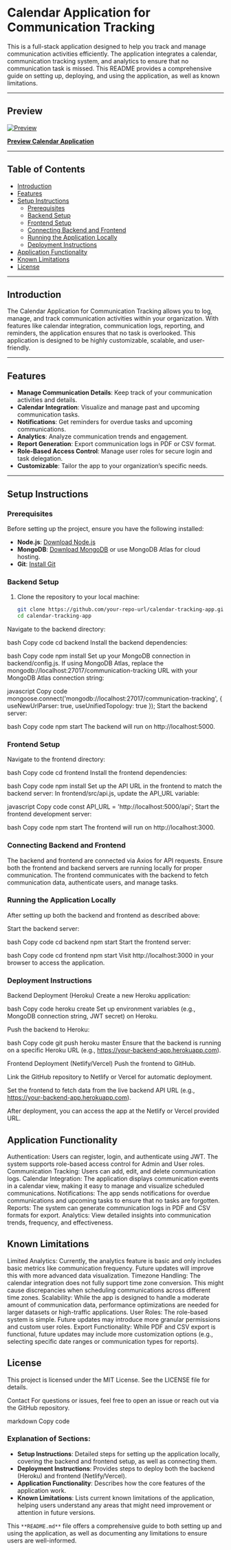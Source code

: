 # Calendar Application for Communication Tracking

This is a full-stack application designed to help you track and manage communication activities efficiently. The application integrates a calendar, communication tracking system, and analytics to ensure that no communication task is missed. This README provides a comprehensive guide on setting up, deploying, and using the application, as well as known limitations.

---

## Preview

[![Preview](https://img.shields.io/badge/Preview-Green?style=for-the-badge&logo=appveyor&color=34D399)](https://calendar-x.netlify.app/)

**[Preview Calendar Application](https://calendar-x.netlify.app/)**

---

## Table of Contents

- [Introduction](#introduction)
- [Features](#features)
- [Setup Instructions](#setup-instructions)
  - [Prerequisites](#prerequisites)
  - [Backend Setup](#backend-setup)
  - [Frontend Setup](#frontend-setup)
  - [Connecting Backend and Frontend](#connecting-backend-and-frontend)
  - [Running the Application Locally](#running-the-application-locally)
  - [Deployment Instructions](#deployment-instructions)
- [Application Functionality](#application-functionality)
- [Known Limitations](#known-limitations)
- [License](#license)

---

## Introduction

The Calendar Application for Communication Tracking allows you to log, manage, and track communication activities within your organization. With features like calendar integration, communication logs, reporting, and reminders, the application ensures that no task is overlooked. This application is designed to be highly customizable, scalable, and user-friendly.

---

## Features

- **Manage Communication Details**: Keep track of your communication activities and details.
- **Calendar Integration**: Visualize and manage past and upcoming communication tasks.
- **Notifications**: Get reminders for overdue tasks and upcoming communications.
- **Analytics**: Analyze communication trends and engagement.
- **Report Generation**: Export communication logs in PDF or CSV format.
- **Role-Based Access Control**: Manage user roles for secure login and task delegation.
- **Customizable**: Tailor the app to your organization’s specific needs.

---

## Setup Instructions

### Prerequisites

Before setting up the project, ensure you have the following installed:

- **Node.js**: [Download Node.js](https://nodejs.org/)
- **MongoDB**: [Download MongoDB](https://www.mongodb.com/try/download/community) or use MongoDB Atlas for cloud hosting.
- **Git**: [Install Git](https://git-scm.com/)

### Backend Setup

1. Clone the repository to your local machine:
   ```bash
   git clone https://github.com/your-repo-url/calendar-tracking-app.git
   cd calendar-tracking-app
Navigate to the backend directory:

bash
Copy code
cd backend
Install the backend dependencies:

bash
Copy code
npm install
Set up your MongoDB connection in backend/config.js. If using MongoDB Atlas, replace the mongodb://localhost:27017/communication-tracking URL with your MongoDB Atlas connection string:

javascript
Copy code
mongoose.connect('mongodb://localhost:27017/communication-tracking', {
  useNewUrlParser: true,
  useUnifiedTopology: true
});
Start the backend server:

bash
Copy code
npm start
The backend will run on http://localhost:5000.

### Frontend Setup

Navigate to the frontend directory:

bash
Copy code
cd frontend
Install the frontend dependencies:

bash
Copy code
npm install
Set up the API URL in the frontend to match the backend server: In frontend/src/api.js, update the API_URL variable:

javascript
Copy code
const API_URL = 'http://localhost:5000/api';
Start the frontend development server:

bash
Copy code
npm start
The frontend will run on http://localhost:3000.

### Connecting Backend and Frontend

The backend and frontend are connected via Axios for API requests.
Ensure both the frontend and backend servers are running locally for proper communication.
The frontend communicates with the backend to fetch communication data, authenticate users, and manage tasks.

### Running the Application Locally

After setting up both the backend and frontend as described above:

Start the backend server:

bash
Copy code
cd backend
npm start
Start the frontend server:

bash
Copy code
cd frontend
npm start
Visit http://localhost:3000 in your browser to access the application.

### Deployment Instructions

Backend Deployment (Heroku)
Create a new Heroku application:

bash
Copy code
heroku create
Set up environment variables (e.g., MongoDB connection string, JWT secret) on Heroku.

Push the backend to Heroku:

bash
Copy code
git push heroku master
Ensure that the backend is running on a specific Heroku URL (e.g., https://your-backend-app.herokuapp.com).

Frontend Deployment (Netlify/Vercel)
Push the frontend to GitHub.

Link the GitHub repository to Netlify or Vercel for automatic deployment.

Set the frontend to fetch data from the live backend API URL (e.g., https://your-backend-app.herokuapp.com).

After deployment, you can access the app at the Netlify or Vercel provided URL.

## Application Functionality

Authentication: Users can register, login, and authenticate using JWT. The system supports role-based access control for Admin and User roles.
Communication Tracking: Users can add, edit, and delete communication logs.
Calendar Integration: The application displays communication events in a calendar view, making it easy to manage and visualize scheduled communications.
Notifications: The app sends notifications for overdue communications and upcoming tasks to ensure that no tasks are forgotten.
Reports: The system can generate communication logs in PDF and CSV formats for export.
Analytics: View detailed insights into communication trends, frequency, and effectiveness.

## Known Limitations

Limited Analytics: Currently, the analytics feature is basic and only includes basic metrics like communication frequency. Future updates will improve this with more advanced data visualization.
Timezone Handling: The calendar integration does not fully support time zone conversion. This might cause discrepancies when scheduling communications across different time zones.
Scalability: While the app is designed to handle a moderate amount of communication data, performance optimizations are needed for larger datasets or high-traffic applications.
User Roles: The role-based system is simple. Future updates may introduce more granular permissions and custom user roles.
Export Functionality: While PDF and CSV export is functional, future updates may include more customization options (e.g., selecting specific date ranges or communication types for reports).

## License

This project is licensed under the MIT License. See the LICENSE file for details.

Contact
For questions or issues, feel free to open an issue or reach out via the GitHub repository.

markdown
Copy code

### Explanation of Sections:

- **Setup Instructions**: Detailed steps for setting up the application locally, covering the backend and frontend setup, as well as connecting them.
- **Deployment Instructions**: Provides steps to deploy both the backend (Heroku) and frontend (Netlify/Vercel).
- **Application Functionality**: Describes how the core features of the application work.
- **Known Limitations**: Lists current known limitations of the application, helping users understand any areas that might need improvement or attention in future versions.

This `**README.md**` file offers a comprehensive guide to both setting up and using the application, as well as documenting any limitations to ensure users are well-informed.
